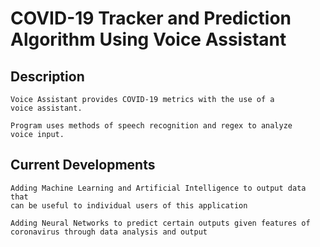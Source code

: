 # COVID-19 Tracker and Prediction Algorithm Using Voice Assistant
## Description 
    
    Voice Assistant provides COVID-19 metrics with the use of a 
    voice assistant.
        
    Program uses methods of speech recognition and regex to analyze
    voice input.

## Current Developments

    Adding Machine Learning and Artificial Intelligence to output data that 
    can be useful to individual users of this application
    
    Adding Neural Networks to predict certain outputs given features of 
    coronavirus through data analysis and output 
    


